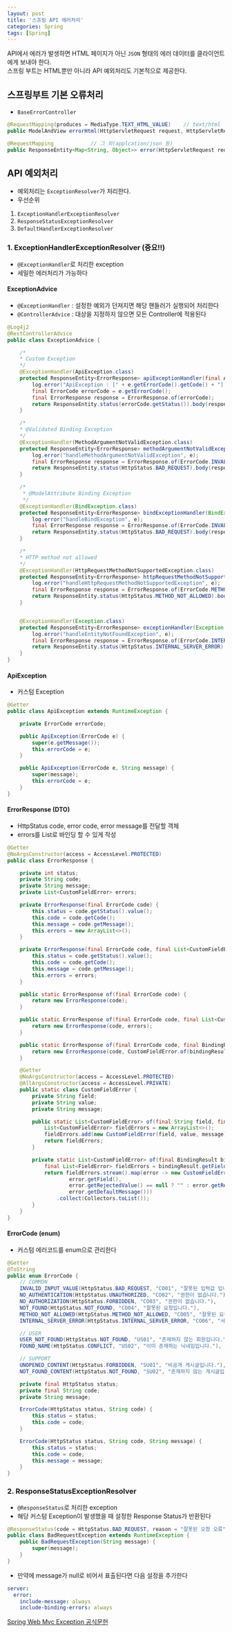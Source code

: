 ```yaml
---
layout: post
title: '스프링 API 에러처리'
categories: Spring
tags: [Spring]
---
```

API에서 에러가 발생하면 HTML 페이지가 아닌 `JSON` 형태의 에러 데이터를 클라이언트에게 보내야 한다.  
스프링 부트는 HTML뿐만 아니라 API 예외처리도 기본적으로 제공한다.

## 스프링부트 기본 오류처리

- `BaseErrorController`

```java
@RequestMapping(produces = MediaType.TEXT_HTML_VALUE)    // text/html
public ModelAndView errorHtml(HttpServletRequest request, HttpServletResponse response) {}

@RequestMapping            // 그 외(applcation/json 등)
public ResponseEntity<Map<String, Object>> error(HttpServletRequest request) {}
```

## API 예외처리
- 예외처리는 `ExceptionResolver`가 처리한다.
- 우선순위
1. `ExceptionHandlerExceptionResolver` 
2. `ResponseStatusExceptionResolver`
3. `DefaultHandlerExceptionResolver`


### 1. ExceptionHandlerExceptionResolver (중요!!)
- `@ExceptionHandler`로 처리한 exception 
- 세밀한 에러처리가 가능하다

#### ExceptionAdvice
- `@ExceptionHandler` : 설정한 예외가 던져지면 해당 핸들러가 실행되어 처리한다
- `@ControllerAdvice` : 대상을 지정하지 않으면 모든 Controller에 적용된다
  
```java
@Log4j2
@RestControllerAdvice
public class ExceptionAdvice {

    /*
    * Custom Exception
    */
    @ExceptionHandler(ApiException.class)
    protected ResponseEntity<ErrorResponse> apiExceptionHandler(final ApiException e) {
        log.error("ApiException : [" + e.getErrorCode().getCode() + "] " + e.getErrorCode().getMessage());
        final ErrorCode errorCode = e.getErrorCode();
        final ErrorResponse response = ErrorResponse.of(errorCode);
        return ResponseEntity.status(errorCode.getStatus()).body(response);
    }

    /*
    * @Validated Binding Exception
    */
    @ExceptionHandler(MethodArgumentNotValidException.class)
    protected ResponseEntity<ErrorResponse> methodArgumentNotValidExceptionHandler(MethodArgumentNotValidException e) {
        log.error("handleMethodArgumentNotValidException", e);
        final ErrorResponse response = ErrorResponse.of(ErrorCode.INVALID_INPUT_VALUE, e.getBindingResult());
        return ResponseEntity.status(HttpStatus.BAD_REQUEST).body(response);
    }

    /*
     * @ModelAttribute Binding Exception
     */
    @ExceptionHandler(BindException.class)
    protected ResponseEntity<ErrorResponse> bindExceptionHandler(BindException e) {
        log.error("handleBindException", e);
        final ErrorResponse response = ErrorResponse.of(ErrorCode.INVALID_INPUT_VALUE, e.getBindingResult());
        return ResponseEntity.status(HttpStatus.BAD_REQUEST).body(response);
    }

    /*
    * HTTP method not allowed
    */
    @ExceptionHandler(HttpRequestMethodNotSupportedException.class)
    protected ResponseEntity<ErrorResponse> httpRequestMethodNotSupportedExceptionHandler(HttpRequestMethodNotSupportedException e) {
        log.error("handleHttpRequestMethodNotSupportedException", e);
        final ErrorResponse response = ErrorResponse.of(ErrorCode.METHOD_NOT_ALLOWED);
        return ResponseEntity.status(HttpStatus.METHOD_NOT_ALLOWED).body(response);
    }


    @ExceptionHandler(Exception.class)
    protected ResponseEntity<ErrorResponse> exceptionHandler(Exception e) {
        log.error("handleEntityNotFoundException", e);
        final ErrorResponse response = ErrorResponse.of(ErrorCode.INTERNAL_SERVER_ERROR);
        return ResponseEntity.status(HttpStatus.INTERNAL_SERVER_ERROR).body(response);
    }
}
```

#### ApiException
- 커스텀 Exception
  
```java
@Getter
public class ApiException extends RuntimeException {

    private ErrorCode errorCode;

    public ApiException(ErrorCode e) {
        super(e.getMessage());
        this.errorCode = e;
    }

    public ApiException(ErrorCode e, String message) {
        super(message);
        this.errorCode = e;
    }
}
```

#### ErrorResponse (DTO)
- HttpStatus code, error code, error message를 전달할 객체
- errors를 List로 바인딩 할 수 있게 작성

```java
@Getter
@NoArgsConstructor(access = AccessLevel.PROTECTED)
public class ErrorResponse {

    private int status;
    private String code;
    private String message;
    private List<CustomFieldError> errors;

    private ErrorResponse(final ErrorCode code) {
        this.status = code.getStatus().value();
        this.code = code.getCode();
        this.message = code.getMessage();
        this.errors = new ArrayList<>();
    }

    private ErrorResponse(final ErrorCode code, final List<CustomFieldError> errors) {
        this.status = code.getStatus().value();
        this.code = code.getCode();
        this.message = code.getMessage();
        this.errors = errors;
    }

    public static ErrorResponse of(final ErrorCode code) {
        return new ErrorResponse(code);
    }

    public static ErrorResponse of(final ErrorCode code, final List<CustomFieldError> errors) {
        return new ErrorResponse(code, errors);
    }

    public static ErrorResponse of(final ErrorCode code, final BindingResult bindingResult) {
        return new ErrorResponse(code, CustomFieldError.of(bindingResult));
    }

    @Getter
    @NoArgsConstructor(access = AccessLevel.PROTECTED)
    @AllArgsConstructor(access = AccessLevel.PRIVATE)
    public static class CustomFieldError {
        private String field;
        private String value;
        private String message;

        public static List<CustomFieldError> of(final String field, final String value, final String message) {
            List<CustomFieldError> fieldErrors = new ArrayList<>();
            fieldErrors.add(new CustomFieldError(field, value, message));
            return fieldErrors;
        }

        private static List<CustomFieldError> of(final BindingResult bindingResult) {
            final List<FieldError> fieldErrors = bindingResult.getFieldErrors();
            return fieldErrors.stream().map(error -> new CustomFieldError(
                    error.getField(),
                    error.getRejectedValue() == null ? "" : error.getRejectedValue().toString(),
                    error.getDefaultMessage()))
                .collect(Collectors.toList());
        }
    }
}
```

#### ErrorCode (enum)
- 커스텀 에러코드를 enum으로 관리한다

```java
@Getter
@ToString
public enum ErrorCode {
    // COMMON
    INVALID_INPUT_VALUE(HttpStatus.BAD_REQUEST, "CO01", "잘못된 입력값 입니다."),
    NO_AUTHENTICATION(HttpStatus.UNAUTHORIZED, "CO02", "권한이 없습니다."),
    NO_AUTHORIZATION(HttpStatus.FORBIDDEN, "CO03", "권한이 없습니다."),
    NOT_FOUND(HttpStatus.NOT_FOUND, "CO04", "잘못된 요청입니다."),
    METHOD_NOT_ALLOWED(HttpStatus.METHOD_NOT_ALLOWED, "CO05", "잘못된 요청입니다."),
    INTERNAL_SERVER_ERROR(HttpStatus.INTERNAL_SERVER_ERROR, "CO06", "서버 에러입니다."),

    // USER
    USER_NOT_FOUND(HttpStatus.NOT_FOUND, "US01", "존재하지 않는 회원입니다."),
    FOUND_NAME(HttpStatus.CONFLICT, "US02", "이미 존재하는 닉네임입니다."),

    // SUPPORT
    UNOPENED_CONTENT(HttpStatus.FORBIDDEN, "SU01", "비공개 게시글입니다."),
    NOT_FOUND_CONTENT(HttpStatus.NOT_FOUND, "SU02", "존재하지 않는 게시글입니다.");

    private final HttpStatus status;
    private final String code;
    private String message;

    ErrorCode(HttpStatus status, String code) {
        this.status = status;
        this.code = code;
    }

    ErrorCode(HttpStatus status, String code, String message) {
        this.status = status;
        this.code = code;
        this.message = message;
    }
}
```


### 2. ResponseStatusExceptionResolver
- `@ResponseStatus`로 처리한 exception
- 해당 커스텀 Exception이 발생했을 때 설정한 Response Status가 반환된다

```java
@ResponseStatus(code = HttpStatus.BAD_REQUEST, reason = "잘못된 오청 오류")
public class BadRequestException extends RuntimeException {
    public BadRequestException(String message) {
        super(message);
    }
}
```

- 만약에 message가 null로 비어서 표출된다면 다음 설정을 추가한다

```yml
server:
  error:
    include-message: always
    include-binding-errors: always
```


[Spring Web Mvc Exception 공식문헌](https://docs.spring.io/spring-framework/docs/current/reference/html/web.html#mvc-ann-exceptionhandler)